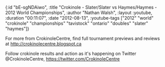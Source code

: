 {:id "bE-sgNDAiwo",
 :title
 "Crokinole - Slater/Slater vs Haymes/Haymes - 2012 World Championships",
 :author "Nathan Walsh",
 :layout :youtube,
 :duration "00:11:07",
 :date "2012-08-13",
 :youtube-tags
 ["2012"
  "world"
  "crokinole"
  "championships"
  "tavistock"
  "ontario"
  "doubles"
  "slater"
  "haymes"]}


For more from CrokinoleCentre, find full tournament previews and reviews at http://crokinolecentre.blogspot.ca

Follow crokinole results and action as it's happening on Twitter @CrokinoleCentre, https://twitter.com/CrokinoleCentre
